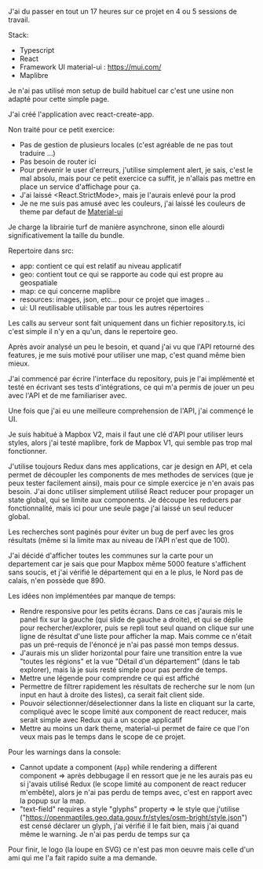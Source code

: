 J'ai du passer en tout un 17 heures sur ce projet en 4 ou 5 sessions de travail.

Stack:
 - Typescript
 - React
 - Framework UI material-ui : https://mui.com/
 - Maplibre

Je n'ai pas utilisé mon setup de build habituel car c'est une usine non adapté pour cette simple page.

J'ai créé l'application avec react-create-app.

Non traité pour ce petit exercice:
 - Pas de gestion de plusieurs locales (c'est agréable de ne pas tout traduire ...)
 - Pas besoin de router ici
 - Pour prévenir le user d'erreurs, j'utilise simplement alert, je sais, c'est le mal absolu, mais pour ce petit exercice ca suffit, je n'allais pas mettre en place un service d'affichage pour ça.
 - J'ai laissé <React.StrictMode>, mais je l'aurais enlevé pour la prod
 - Je ne me suis pas amusé avec les couleurs, j'ai laissé les couleurs de theme par defaut de [Material-ui](https://mui.com/material-ui/)

Je charge la librairie turf de manière asynchrone, sinon elle alourdi significativement la taille du bundle.

Repertoire dans src:
  - app: contient ce qui est relatif au niveau applicatif
  - geo: contient tout ce qui se rapporte au code qui est propre au geospatiale
  - map: ce qui concerne maplibre
  - resources: images, json, etc... pour ce projet que images ..
  - ui: UI reutilisable utilisable par tous les autres répertoires

Les calls au serveur sont fait uniquement dans un fichier repository.ts, ici c'est simple il n'y en a qu'un, dans le repertoire geo.

Après avoir analysé un peu le besoin, et quand j'ai vu que l'API retourné des features, je me suis motivé pour utiliser une map, c'est quand même bien mieux.

J'ai commencé par écrire l'interface du repository, puis je l'ai implémenté et testé en écrivant ses tests d'intégrations, ce qui m'a permis de jouer un peu avec l'API et de me familiariser avec.

Une fois que j'ai eu une meilleure comprehension de l'API, j'ai commençé le UI.

Je suis habitué à Mapbox V2, mais il faut une clé d'API pour utiliser leurs styles, alors j'ai testé maplibre, fork de Mapbox V1, qui semble pas trop mal fonctionner.

J'utilise toujours Redux dans mes applications, car je design en API, et cela permet de découpler les components de mes methodes de services (que je peux tester facilement ainsi), mais pour ce simple exercice je n'en avais pas besoin. J'ai donc utiliser simplement utilisé React reducer pour propager un state global, qui se limite aux components. Je découpe les reducers par fonctionnalité, mais ici pour une seule page j'ai laissé un seul reducer global.

Les recherches sont paginés pour éviter un bug de perf avec les gros résultats (même si la limite max au niveau de l'API n'est que de 100).

J'ai décidé d'afficher toutes les communes sur la carte pour un departement car je sais que pour Mapbox même 5000 feature s'affichent sans soucis, et j'ai vérifié le département qui en a le plus, le Nord pas de calais, n'en possède que 890.

Les idées non implémentées par manque de temps:
 - Rendre responsive pour les petits écrans. Dans ce cas j'aurais mis le panel fix sur la gauche (qui slide de gauche a droite), et qui se déplie pour rechercher/explorer, puis se repli tout seul quand on clique sur une ligne de résultat d'une liste pour afficher la map. Mais comme ce n'était pas un pré-requis de l'énoncé je n'ai pas passé mon temps dessus.
 - J'aurais mis un slider horizontal pour faire une transition entre la vue "toutes les régions" et la vue "Détail d'un département" (dans le tab explorer), mais là je suis resté simple pour pas perdre de temps.
 - Mettre une légende pour comprendre ce qui est affiché
 - Permettre de filtrer rapidement les résultats de recherche sur le nom (un input en haut à droite des listes), ca serait fait client side.
 - Pouvoir sélectionner/déselectionner dans la liste en cliquant sur la carte, compliqué avec le scope limité aux component de react reducer, mais serait simple avec Redux qui a un scope applicatif
 - Mettre au moins un dark theme, material-ui permet de faire ce que l'on veux mais pas le temps dans le scope de ce projet.

Pour les warnings dans la console:
 - Cannot update a component (`App`) while rendering a different component  => après debbugage il en ressort que je ne les aurais pas eu si j'avais utilisé Redux (le scope limité au component de react reducer m'embête), alors je n'ai pas perdu de temps avec, c'est en rapport avec la popup sur la map.
 - "text-field" requires a style "glyphs" property => le style que j'utilise ("https://openmaptiles.geo.data.gouv.fr/styles/osm-bright/style.json") est censé déclarer un glyph, j'ai vérifié il le fait bien, mais j'ai quand même le warning. Je n'ai pas perdu de temps sur ça

Pour finir, le logo (la loupe en SVG) ce n'est pas mon oeuvre mais celle d'un ami qui me l'a fait rapido suite a ma demande.
